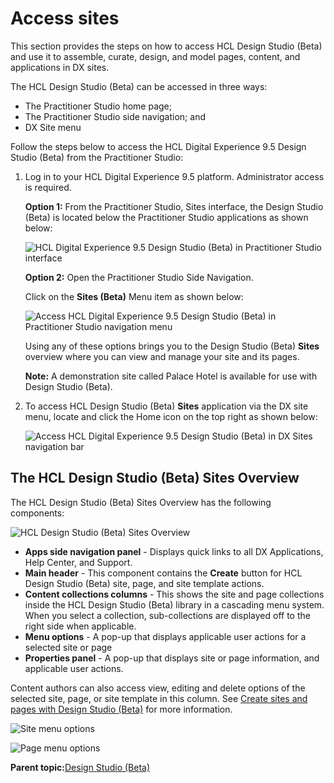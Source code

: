 # Access sites

This section provides the steps on how to access HCL Design Studio \(Beta\) and use it to assemble, curate, design, and model pages, content, and applications in DX sites.

The HCL Design Studio \(Beta\) can be accessed in three ways:

-   The Practitioner Studio home page;
-   The Practitioner Studio side navigation; and
-   DX Site menu

Follow the steps below to access the HCL Digital Experience 9.5 Design Studio \(Beta\) from the Practitioner Studio:

1.  Log in to your HCL Digital Experience 9.5 platform. Administrator access is required.

    **Option 1:** From the Practitioner Studio, Sites interface, the Design Studio \(Beta\) is located below the Practitioner Studio applications as shown below:

    ![HCL Digital Experience 9.5 Design Studio (Beta) in Practitioner                                 Studio interface](../images/Design%20Studio%20tile%20in%20HCL%20DX%20Practitioner%20Studio.png "Access HCL Digital Experience 9.5 Design Studio (Beta) in
                                            Practitioner Studio interface")

    **Option 2:** Open the Practitioner Studio Side Navigation.

    Click on the **Sites \(Beta\)** Menu item as shown below:

    ![Access HCL Digital Experience 9.5 Design Studio (Beta) in                                 Practitioner Studio navigation menu](../images/Access%20Design%20Studio%20in%20Practitioner%20Studio%20navigation%20menu.png "Access HCL Digital Experience 9.5 Design Studio
                                                (Beta) in Practitioner Studio navigation menu")

    Using any of these options brings you to the Design Studio \(Beta\) **Sites** overview where you can view and manage your site and its pages.

    **Note:** A demonstration site called Palace Hotel is available for use with Design Studio \(Beta\).

2.  To access HCL Design Studio \(Beta\) **Sites** application via the DX site menu, locate and click the Home icon on the top right as shown below:

    ![Access HCL Digital Experience 9.5 Design Studio (Beta) in DX Sites                                 navigation bar](../images/HCL%20Digital%20Experience%209.5%20Design%20Studio%20Beta%20in%20DX%20Sites%20navigation%20bar.png "Access HCL Digital Experience 9.5 Design Studio (Beta) in DX
                                    Sites navigation bar")


## The HCL Design Studio \(Beta\) **Sites** **Overview**

The HCL Design Studio \(Beta\) Sites Overview has the following components:

![HCL Design Studio (Beta) Sites Overview](../images/DX_Design_Studio_Sites_overview.png)

-   **Apps side navigation panel** - Displays quick links to all DX Applications, Help Center, and Support.
-   **Main header** - This component contains the **Create** button for HCL Design Studio \(Beta\) site, page, and site template actions.
-   **Content collections columns** - This shows the site and page collections inside the HCL Design Studio \(Beta\) library in a cascading menu system. When you select a collection, sub-collections are displayed off to the right side when applicable.
-   **Menu options** - A pop-up that displays applicable user actions for a selected site or page
-   **Properties panel** - A pop-up that displays site or page information, and applicable user actions.

Content authors can also access view, editing and delete options of the selected site, page, or site template in this column. See [Create sites and pages with Design Studio \(Beta\)](create_dx_9_5_pages_design_studio.md) for more information.

![Site menu options](../images/dx_site_menu_options.png "Site menu options")

![Page menu options](../images/dx_page_menu_options.png "Page menu options")

**Parent topic:**[Design Studio \(Beta\)](../design_studio/design_studio_overview.md)

